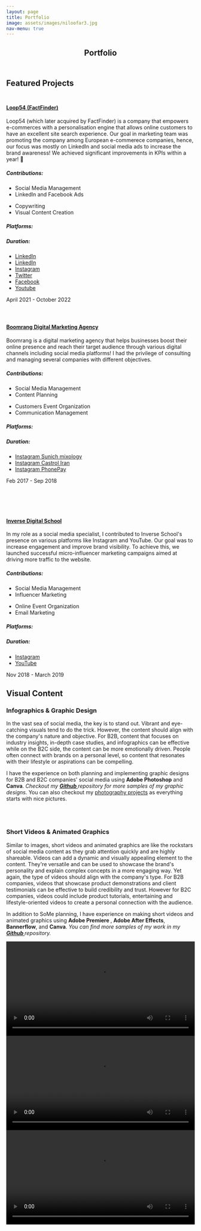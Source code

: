 ```yaml
---
layout: page
title: Portfolio
image: assets/images/niloofar3.jpg
nav-menu: true
---
```


<!-- Main -->
<div id="main" class="alt">

<!-- One -->
<section id="one">
	<div class="inner">
		<header class="major">
			<h1>Portfolio</h1>
		</header>
		<h2 id="content">Featured Projects</h2>
		<!-- Loop54 -->
		<div class="row">
			<div class="4u 12u$(small)" style="margin-top: 1.8em;">
				<span class="fit"><img src="{% link assets/images/loop54.jpg %}" alt="" /></span>
			</div>
			<div class="8u 12u$(small)">
				<h4><a href="https://www.loop54.com/"> Loop54 (FactFinder) </a></h4>
				<p> Loop54 (which later acquired by FactFinder) is a company that empowers e-commerces with a personalisation engine that allows online customers to have an excellent site search experience.
				Our goal in marketing team was promoting the company among European e-commerece companies, hence, our focus was mostly on LinkedIn and social media ads to increase the brand awareness! We achieved significant improvements in KPIs within a year! 🚀 </p>
				<div class="row">
					<div class="2u 12u$(small)">
						<h5>Contributions:</h5>
					</div>
					<div class="5u 12u$(small)">
						<ul id="customUL">
							<li id="customLI">Social Media Management</li>
							<li id="customLI">LinkedIn and Facebook Ads</li>
						</ul>
					</div>
					<div class="5u 12u$(small)">
						<ul id="customUL">
							<li id="customLI">Copywriting</li>
							<li id="customLI">Visual Content Creation</li>
						</ul>
					</div>
				</div>
				<div class="row">
					<div class="3u 12u$(small)">
						<h5>Platforms:</h5>
						<h5>Duration:</h5>
					</div>
					<div class="9u 12u$(small)">
						<ul class="icons" id="customiconsul" >
							<li><a href="https://www.linkedin.com/company/fact-finder/" class="icon fa-linkedin-square"><span class="label">LinkedIn</span></a></li>
							<li><a href="https://www.linkedin.com/company/loop54/" class="icon fa-linkedin-square"><span class="label">LinkedIn</span></a></li>
							<li><a href="https://www.instagram.com/loopfiftyfour/" class="icon fa-instagram"><span class="label">Instagram</span></a></li>
							<li><a href="https://twitter.com/fact_finder" class="icon fa-twitter"><span class="label">Twitter</span></a></li>
							<li><a href="https://www.facebook.com/loopfiftyfour/?locale=sv_SE" class="icon fa-facebook"><span class="label">Facebook</span></a></li>
							<li><a href="https://www.youtube.com/@Fact-finderDe/featured" class="icon fa-youtube-square"><span class="label">Youtube</span></a></li>
						</ul>
						<p>April 2021 - October 2022</p>
					</div>
				</div>
			</div>
		</div>
		<!-- Boomrang -->
		<div class="row" style="margin-top: 4em;">
			<div class="8u 12u$(small)">
				<h4><a href="https://boomrangdm.com/">Boomrang Digital Marketing Agency</a></h4>
				<p> Boomrang is a digital marketing agency that helps businesses boost their online presence and reach their target audience through various digital channels including social media platforms! I had the privilege of consulting and managing several companies with different objectives.</p>
				<div class="row">
					<div class="2u 12u$(small)">
						<h5>Contributions:</h5>
					</div>
					<div class="5u 12u$(small)">
						<ul id="customUL">
							<li id="customLI">Social Media Management</li>
							<li id="customLI">Content Planning</li>
						</ul>
					</div>
					<div class="5u 12u$(small)">
						<ul id="customUL">
							<li id="customLI">Customers Event Organization</li>
							<li id="customLI">Communication Management</li>
						</ul>
					</div>
				</div>
				<div class="row">
					<div class="3u 12u$(small)">
						<h5>Platforms:</h5>
						<h5>Duration:</h5>
					</div>
					<div class="9u 12u$(small)">
						<ul class="icons" id="customiconsul" >
							<li><a href="https://www.instagram.com/sunich_mixology/" class="icon fa-instagram"><span class="label">Instagram</span> Sunich mixology</a></li>
							<li><a href="https://www.instagram.com/castroliran/" class="icon fa-instagram"><span class="label">Instagram</span> Castrol Iran</a></li>
							<li><a href="https://www.instagram.com/phonepayir/" class="icon fa-instagram"><span class="label">Instagram</span> PhonePay</a></li>
						</ul>
						<p>Feb 2017 - Sep 2018</p>
					</div>
				</div>
			</div>
			<div class="4u 12u$(small)">
				<span class="fit"><img src="{% link assets/images/Sunich02.jpg %}" alt="" /></span>
			</div>
		</div>
		<!-- Inverse -->
		<div class="row" style="margin-top: 4em;">
			<div class="4u 12u$(small)">
				<span class="fit"><img src="{% link assets/images/Inverse02.jpg %}" alt="" /></span>
			</div>
			<div class="8u 12u$(small)">
				<h4><a href="https://inverseschool.com/">Inverse Digital School</a></h4>
				<p>In my role as a social media specialist, I contributed to Inverse School's presence on various platforms like Instagram and YouTube. Our goal was to increase engagement and improve brand visibility. To achieve this, we launched successful micro-influencer marketing campaigns aimed at driving more traffic to the website.</p>
				<div class="row">
					<div class="2u 12u$(small)">
						<h5>Contributions:</h5>
					</div>
					<div class="5u 12u$(small)">
						<ul id="customUL">
							<li id="customLI">Social Media Management</li>
							<li id="customLI">Influencer Marketing</li>
						</ul>
					</div>
					<div class="5u 12u$(small)">
						<ul id="customUL">
							<li id="customLI">Online Event Organization</li>
							<li id="customLI">Email Marketing</li>
						</ul>
					</div>
				</div>
				<div class="row">
					<div class="3u 12u$(small)">
						<h5>Platforms:</h5>
						<h5>Duration:</h5>
					</div>
					<div class="9u 12u$(small)">
						<ul class="icons" id="customiconsul" >
							<li><a href="https://www.instagram.com/inverseschool/" class="icon fa-instagram"><span class="label">Instagram</span></a></li>
							<li><a href="https://www.youtube.com/@inverseschool/videos" class="icon fa-youtube-square"><span class="label">YouTube</span></a></li>
						</ul>
						<p>Nov 2018 - March 2019</p>
					</div>
				</div>
			</div>
		</div>
	</div>
</section>
<!-- Visual Content -->
<section id="two">
	<div class="inner">
		<h2 id="content">Visual Content</h2>
		<!-- Graphic Design -->
		<h3>Infographics &amp; Graphic Design</h3>
		<p>In the vast sea of social media, the key is to stand out. Vibrant and eye-catching visuals tend to do the trick. However, the content should align with the company's nature and objective. For B2B, content that focuses on industry insights, in-depth case studies, and infographics can be effective while on the B2C side, the content can be more emotionally driven. People often connect with brands on a personal level, so content that resonates with their lifestyle or aspirations can be compelling.</p>
		<p>I have the experience on both planning and implementing graphic designs for B2B and B2C companies' social media using <b>Adobe Photoshop</b> and <b>Canva</b>. <em> Checkout my <a href="https://github.com/nilibigdeli/nilibigdeli.github.io/tree/page/assets/images/graphics" class="icon fa-github"> <b> Github </b> </a> repository for more samples of my graphic designs.</em> You can also checkout my <a href="/photography.html"> photography projects</a> as everything starts with nice pictures.</p>
		<div class="row">
			<div class="3u 12u$(small)">
				<span class="fit"><img src="{% link assets/images/graphics/xxl.JPG %}" alt="" /></span>
			</div>
			<div class="3u 12u$(small)">
				<span class="fit"><img src="{% link assets/images/graphics/health.png %}" alt="" /></span>
			</div>
			<div class="3u 12u$(small)">
				<span class="fit"><img src="{% link assets/images/graphics/Panduro-instagram.jpg %}" alt="" /></span>
			</div>
			<div class="3u 12u$(small)">
				<span class="fit"><img src="{% link assets/images/graphics/client.jpg %}" alt="" /></span>
			</div>
		</div>
		<!-- Short Videos -->
		<div style="margin-top: 4em;">
			<h3>Short Videos &amp; Animated Graphics</h3>
			<p>Similar to images, short videos and animated graphics are like the rockstars of social media content as they grab attention quickly and are highly shareable. Videos can add a dynamic and visually appealing element to the content. They're versatile and can be used to showcase the brand's personality and explain complex concepts in a more engaging way. Yet again, the type of videos should align with the company's type. For B2B companies, videos that showcase product demonstrations and client testimonials can be effective to build credibility and trust. However for B2C companies, videos could include product tutorials, entertaining and lifestyle-oriented videos to create a personal connection with the audience.</p>
			<p> In addition to SoMe planning, I have experience on making short videos and animated graphics using <b>Adobe Premiere </b>, <b>Adobe After Effects</b>, <b>Bannerflow</b>, and <b>Canva</b>. <em> You can find more samples of my work in my <a href="https://github.com/nilibigdeli/nilibigdeli.github.io/tree/page/assets/videos" class="icon fa-github"> <b> Github </b> </a> repository. </em> </p>
			<div class="row">
				<div class="4u 12u$(small)">
					<span class="fit">
						<video class="fit" width="100%" controls>
    						<source src="{% link assets/videos/sunich-mixology.mp4 %}" type="video/mp4">
    						Your browser does not support the video tag.
						</video>
					</span>
				</div>
				<div class="4u 12u$(small)">
					<span class="fit">
						<video class="fit" width="100%" controls>
    						<source src="{% link assets/videos/coop.mp4 %}" type="video/mp4">
    						Your browser does not support the video tag.
						</video>
					</span>
				</div>
				<div class="4u 12u$(small)">
					<span class="fit">
						<video class="fit" width="100%" controls>
    						<source src="{% link assets/videos/loop54-intro.mp4 %}" type="video/mp4">
    						Your browser does not support the video tag.
						</video>
					</span>
				</div>
			</div>
		</div>
	</div>
</section>
</div>
